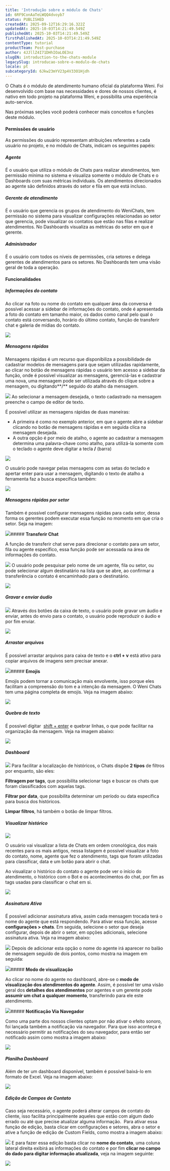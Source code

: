 ```yaml
---
title: 'Introdução sobre o módulo de Chats'
id: 6RF9ConAaTeLWQQ4dvoyb7
status: PUBLISHED
createdAt: 2025-09-12T16:29:16.322Z
updatedAt: 2025-10-03T14:21:49.549Z
publishedAt: 2025-10-03T14:21:49.549Z
firstPublishedAt: 2025-10-03T14:21:49.549Z
contentType: tutorial
productTeam: Post-purchase
author: 4JJllZ4I71DHhIOaLOE3nz
slugEN: introduction-to-the-chats-module
legacySlug: introducao-sobre-o-modulo-de-chats
locale: pt
subcategoryId: 6Jkw23mYV23p4V33O1Hjdh
---
```


O Chats é o módulo de atendimento humano oficial da plataforma Weni. Foi desenvolvido com base nas necessidades e dores de nossos clientes, é nativo em todo projeto na plataforma Weni, e possibilita uma experiência auto\-service.

Nas próximas seções você poderá conhecer mais conceitos e funções deste módulo.

#### Permissões de usuário

As permissões do usuário representam atribuições referentes a cada usuário no projeto, e no módulo de Chats, indicam os seguintes papéis:

##### **Agente**

É o usuário que utiliza o módulo de Chats para realizar atendimentos, tem permissão mínima no sistema e visualiza somente o módulo de Chats e o Dashboards com suas métricas individuais. Os atendimentos direcionados ao agente são definidos através do setor e fila em que está incluso.

##### **Gerente de atendimento**

É o usuário que gerencia os grupos de atendimento do WeniChats, tem permissão no sistema para visualizar configurações relacionadas ao setor que gerencia, pode visualizar os contatos que estão nas filas e realizar atendimentos. No Dashboards visualiza as métricas do setor em que é gerente.

##### **Administrador**

É o usuário com todos os níveis de permissões, cria setores e delega gerentes de atendimentos para os setores. No Dashboards tem uma visão geral de toda a operação.

#### Funcionalidades

##### **Informações do contato**

Ao clicar na foto ou nome do contato em qualquer área da conversa é possível acessar a sidebar de informações do contato, onde é apresentada a foto do contato em tamanho maior, os dados como canal pelo qual o contato está conversando, horário do último contato, função de transferir chat e galeria de mídias do contato.

![](https://cdn.statically.io/gh/vtexdocs/help-center-content/refs/heads/main/docs/pt/tutorials/weni-by-vtex/chats/introducao-sobre-o-modulo-de-chats_1.png)

##### **Mensagens rápidas**

Mensagens rápidas é um recurso que disponibiliza a possibilidade de cadastrar modelos de mensagens para que sejam utilizadas rapidamente, ao clicar no botão de mensagens rápidas o usuário tem acesso a sidebar da função, onde é possível visualizar as mensagens, gerenciá\-las e cadastrar uma nova, uma mensagem pode ser utilizada através do clique sobre a mensagem, ou digitando**/** seguido do atalho da mensagem.

![](https://cdn.statically.io/gh/vtexdocs/help-center-content/refs/heads/main/docs/pt/tutorials/weni-by-vtex/chats/introducao-sobre-o-modulo-de-chats_2.png) Ao selecionar a mensagem desejada, o texto cadastrado na mensagem preenche o campo de editor de texto.

É possível utilizar as mensagens rápidas de duas maneiras:

- A primeira é como no exemplo anterior, em que o agente abre a sidebar clicando no botão de mensagens rápidas e em seguida clica na mensagem desejada.
- A outra opção é por meio de atalho, o agente ao cadastrar a mensagem determina uma palavra\-chave como atalho, para utilizá\-la somente com o teclado o agente deve digitar a tecla **/** (barra)

![](https://cdn.statically.io/gh/vtexdocs/help-center-content/refs/heads/main/docs/pt/tutorials/weni-by-vtex/chats/introducao-sobre-o-modulo-de-chats_3.png)

O usuário pode navegar pelas mensagens com as setas do teclado e apertar enter para usar a mensagem, digitando o texto de atalho a ferramenta faz a busca específica também:

![](https://cdn.statically.io/gh/vtexdocs/help-center-content/refs/heads/main/docs/pt/tutorials/weni-by-vtex/chats/introducao-sobre-o-modulo-de-chats_4.png)

##### **Mensagens rápidas por setor**

Também é possível configurar mensagens rápidas para cada setor, dessa forma os gerentes podem executar essa função no momento em que cria o setor. Seja na imagem:

![](https://lh4.googleusercontent.com/pw_NhPDYoUBtKIYllYayOOjlOAGdqGCvDEta-9xUZR6NuJhAB25WAwf3IrknpWG2F03aYDyj3e7_etKejlvMHY0iJPhwP0Ytk194VZjgPcLAYlhesll7H5y4QBq167Hwd8H1-g3lgTwXpfo9jrmNsoU)##### **Transferir Chat**

A função de transferir chat serve para direcionar o contato para um setor, fila ou agente específico, essa função pode ser acessada na área de informações do contato.

![](https://cdn.statically.io/gh/vtexdocs/help-center-content/refs/heads/main/docs/pt/tutorials/weni-by-vtex/chats/introducao-sobre-o-modulo-de-chats_6.png) O usuário pode pesquisar pelo nome de um agente, fila ou setor, ou pode selecionar algum destinatário na lista que se abre, ao confirmar a transferência o contato é encaminhado para o destinatário.

![](https://cdn.statically.io/gh/vtexdocs/help-center-content/refs/heads/main/docs/pt/tutorials/weni-by-vtex/chats/introducao-sobre-o-modulo-de-chats_7.png)

##### **Gravar e enviar áudio**

![](https://cdn.statically.io/gh/vtexdocs/help-center-content/refs/heads/main/docs/pt/tutorials/weni-by-vtex/chats/introducao-sobre-o-modulo-de-chats_8.png) Através dos botões da caixa de texto, o usuário pode gravar um áudio e enviar, antes do envio para o contato, o usuário pode reproduzir o áudio e por fim enviar.

![](https://cdn.statically.io/gh/vtexdocs/help-center-content/refs/heads/main/docs/pt/tutorials/weni-by-vtex/chats/introducao-sobre-o-modulo-de-chats_9.png)

##### **Arrastar arquivos**

É possível arrastar arquivos para caixa de texto e o **ctrl \+ v** está ativo para copiar arquivos de imagens sem precisar anexar.

![](https://lh6.googleusercontent.com/4peFvquUTBApQergEYjAJfhlqpdzt_JYnjpUF8xyogIUeuOqJ6vDM5vplFpLSpXmyDZRYM--9u_AjN52IrjQOJwsJOqClj0O4xPTrqqtpFBt6Bdr46yUj04Jl6N0Op0nBehiPuERt_T3qPVx6oiXt4Q)##### **Emojis**

Emojis podem tornar a comunicação mais envolvente, isso porque eles facilitam a compreensão do tom e a intenção da mensagem. O Weni Chats tem uma página completa de emojis. Veja na imagem abaixo:

![](https://lh4.googleusercontent.com/Cmsy6XFoNeopiIBc04SVFsdfECOrjhVz0USowVTf9qj-mIfJ06Tc3-9Oh8Eqm0W0kxXV2m6gja-xh1HpqTp8St8DXF87dTZqkKqIps4zALD5zWdVTIDT0Ju2e_FYSA2255TDr_k2bVQZW_hb6wdwtM8)

##### **Quebra de texto**

É possível digitar  [shift \+ enter](https://www.google.com/search?q=shift+%2B+enter&spell=1&sa=X&ved=2ahUKEwiO9LaUxMCAAxWUGbkGHXIrDJAQkeECKAB6BAgIEAE) e quebrar linhas, o que pode facilitar na organização da mensagem. Veja na imagem abaixo:

![](https://lh4.googleusercontent.com/zP5KIFN-AYM3ksF2NXzCRcL7OOafYgjKjpDITuoJujFpmAB-1Tg4ulfmbTseWPHalq7O3SZKDFJwoPgwettrGOXS1LshiVXyjLGn7SPbvwKrarq-nTgNq8rSxx2QiiDX1gi6IudL3S0PzQwqBBZmZbg)

##### **Dashboard**

![](https://cdn.statically.io/gh/vtexdocs/help-center-content/refs/heads/main/docs/pt/tutorials/weni-by-vtex/chats/introducao-sobre-o-modulo-de-chats_13.png) Para facilitar a localização de históricos, o Chats dispõe **2 tipos** de filtros por enquanto, são eles:

**Filtragem por tags**, que possibilita selecionar tags e buscar os chats que foram classificados com aquelas tags.

**Filtrar por data**, que possibilita determinar um período ou data específica para busca dos históricos.

**Limpar filtros**, há também o botão de limpar filtros.

##### **Visualizar histórico**

![](https://cdn.statically.io/gh/vtexdocs/help-center-content/refs/heads/main/docs/pt/tutorials/weni-by-vtex/chats/introducao-sobre-o-modulo-de-chats_14.png)

O usuário vai visualizar a lista de Chats em ordem cronológica, dos mais recentes para os mais antigos, nessa listagem é possível visualizar a foto do contato, nome, agente que fez o atendimento, tags que foram utilizadas para classificar, data e um botão para abrir o chat.

Ao visualizar o histórico do contato o agente pode ver o início do atendimento, o histórico com o Bot e os acontecimentos do chat, por fim as tags usadas para classificar o chat em si.

![](https://cdn.statically.io/gh/vtexdocs/help-center-content/refs/heads/main/docs/pt/tutorials/weni-by-vtex/chats/introducao-sobre-o-modulo-de-chats_15.png)

##### **Assinatura Ativa**

É possível adicionar assinatura ativa, assim cada mensagem trocada terá o nome do agente que está respondendo. Para ativar essa função, acesse **configurações \> chats**. Em seguida, selecione o setor que deseja configurar, depois de abrir o setor, em opções adicionais, selecione assinatura ativa. Veja na imagem abaixo:

![](https://cdn.statically.io/gh/vtexdocs/help-center-content/refs/heads/main/docs/pt/tutorials/weni-by-vtex/chats/introducao-sobre-o-modulo-de-chats_16.png) Depois de adicionar esta opção o nome do agente irá aparecer no balão de mensagem seguido de dois pontos, como mostra na imagem em seguida:

![](https://lh5.googleusercontent.com/zGJl3xwA7xJ7pTH4IagRzjwI57dIfMvTsue9Qu6-KGNBRZs-OC28qxs5ImQ69vqRBgTINkBN0Ec9iwz75CMScSsdQ9xk4VOIFqCQVhpckTJbPTR-MdLKyg0O1qYbl_af6gKFk6xXVeODIM87gSyITsY)##### **Modo de visualização**

Ao clicar no nome do agente no dashboard, abre\-se o **modo de visualização dos atendimentos do agente**. Assim, é possível ter uma visão geral dos **detalhes dos atendimentos** por agentes e um gerente pode **assumir um chat a qualquer momento**, transferindo para ele este atendimento.

![](https://lh6.googleusercontent.com/ppLr-zthxCc0U1R6myaj39yF_IT62cWtHZhBr5yxdUP7CuFCW5Ix5GuoGGOvKYUHM09IiIQoeQCmeKo-DtSeOrWNzjCCm1QLhsw_C780FvkNGt1qLyRIMMtZ8BrC6zjkbM3x1mCoT11UCvjkHj_EcfQ)##### **Notificação Via Navegador**

Como uma parte dos nossos clientes optam por não ativar o efeito sonoro, foi lançada também a notificação via navegador. Para que isso aconteça é necessário permitir as notificações do seu navegador, para então ser notificado assim como mostra a imagem abaixo:

![](https://lh5.googleusercontent.com/BoRrl3CCsjt8ABRKnBj_Hfr6edMWv1Hya5qwiCookqnc2Qp_V5J1_8kVTEikW0v0LkCdrSNWyF8v1OotiGR4ZKKDV2S5Y-8pcnJZGmgXCQZTxGa7Ftn_AZ5KHzchxnLxTsyyTelkCMwgTNpggP8dCOA)

##### **Planilha Dashboard**

Além de ter um dashboard disponível, também é possível baixá\-lo em formato de Excel. Veja na imagem abaixo:

![](https://lh5.googleusercontent.com/Jydnyu5p1t2I2Fs7ugMrMBwR7AmvszplPo17SCtspuQNXzgtl9e1lAXq_2_8h1BTMFOVLT9dn_An0hFhP_3lkPmDGBI48eypAm03_Sgqqg-82qOYIGU7JYZTKxsRHUKdRQJSLNPw26BaA4kgSg_l0kA)

##### **Edição de Campos de Contato**

Caso seja necessário, o agente poderá alterar campos de contato do cliente, isso facilita principalmente aqueles que estão com algum dado errado ou até que precise atualizar alguma informação.  Para ativar essa função de edição, basta clicar em configurações e setores, abra o setor e ative a função de edição de Custom Fields, como mostra a imagem abaixo:

![](https://cdn.statically.io/gh/vtexdocs/help-center-content/refs/heads/main/docs/pt/tutorials/weni-by-vtex/chats/introducao-sobre-o-modulo-de-chats_21.png) E para fazer essa edição basta clicar no **nome do contato**, uma coluna lateral direita exibirá as informações do contato e por fim **clicar no campo do dado para digitar informação atualizada**, veja na imagem seguinte:

![](https://cdn.statically.io/gh/vtexdocs/help-center-content/refs/heads/main/docs/pt/tutorials/weni-by-vtex/chats/introducao-sobre-o-modulo-de-chats_22.png)
